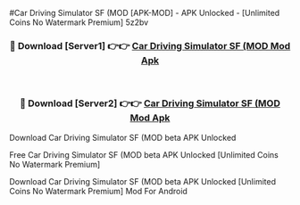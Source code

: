 #Car Driving Simulator SF (MOD [APK-MOD] - APK Unlocked - [Unlimited Coins No Watermark Premium] 5z2bv



<div align="center">

<h3>🔴 Download [Server1] 👉👉 <a href="https://momento.my/?title=Car_Driving_Simulator_SF_(MOD">Car Driving Simulator SF (MOD Mod Apk</a></h3><br>

<h3>🔴 Download [Server2] 👉👉 <a href="https://momento.my/?title=Car_Driving_Simulator_SF_(MOD">Car Driving Simulator SF (MOD Mod Apk</a></h3>
</div>



Download Car Driving Simulator SF (MOD beta APK Unlocked

Free Car Driving Simulator SF (MOD beta APK Unlocked [Unlimited Coins No Watermark Premium]

Download Car Driving Simulator SF (MOD beta APK Unlocked [Unlimited Coins No Watermark Premium] Mod For Android
